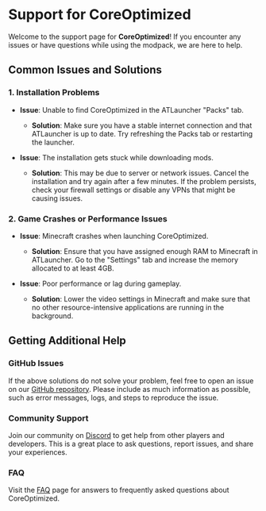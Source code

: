 # Support for CoreOptimized

Welcome to the support page for **CoreOptimized**! If you encounter any issues or have questions while using the modpack, we are here to help.

## Common Issues and Solutions

### 1. Installation Problems
- **Issue**: Unable to find CoreOptimized in the ATLauncher "Packs" tab.
  - **Solution**: Make sure you have a stable internet connection and that ATLauncher is up to date. Try refreshing the Packs tab or restarting the launcher.

- **Issue**: The installation gets stuck while downloading mods.
  - **Solution**: This may be due to server or network issues. Cancel the installation and try again after a few minutes. If the problem persists, check your firewall settings or disable any VPNs that might be causing issues.

### 2. Game Crashes or Performance Issues
- **Issue**: Minecraft crashes when launching CoreOptimized.
  - **Solution**: Ensure that you have assigned enough RAM to Minecraft in ATLauncher. Go to the "Settings" tab and increase the memory allocated to at least 4GB.

- **Issue**: Poor performance or lag during gameplay.
  - **Solution**: Lower the video settings in Minecraft and make sure that no other resource-intensive applications are running in the background.

## Getting Additional Help

### GitHub Issues
If the above solutions do not solve your problem, feel free to open an issue on our [GitHub repository](https://github.com/asabhi6776/CoreOptimized/issues). Please include as much information as possible, such as error messages, logs, and steps to reproduce the issue.

### Community Support
Join our community on [Discord](https://discord.gg/example-link) to get help from other players and developers. This is a great place to ask questions, report issues, and share your experiences.

### FAQ
Visit the [FAQ](faq.md) page for answers to frequently asked questions about CoreOptimized.

